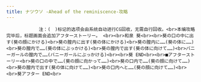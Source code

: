 ```yaml
---
title: ナツウソ -Ahead of the reminiscence-攻略
---
```


                注：(　)标记的选项会由系统自动进行CG回收，无需自行回收。<br>本编攻略完毕后，标题画面会追加アフターストーリー。 <br><br>和泉 葵<br><br>葵の口の中に出す(葵の顔にかける)<br>葵の膣内に出す(葵の体にかける)<br>葵の膣内に……(葵の体に……)<br>葵の膣内で……(葵の体にぶっかける)<br>葵の膣内で出す(葵の体に向けて……)<br>バニーガールの膣内で……(バニーガールにぶっかける)<br><br>葵 END<br><br>■アフターストーリー<br>葵の口の中で……(葵の顔に向かって……)<br>葵の口内で……(葵の顔に向けて……)<br>葵の膣内で出す(葵の体に向けて……)<br>葵の口内へと……(葵の顔に向けて……)<br><br>葵アフター END<br>
              
